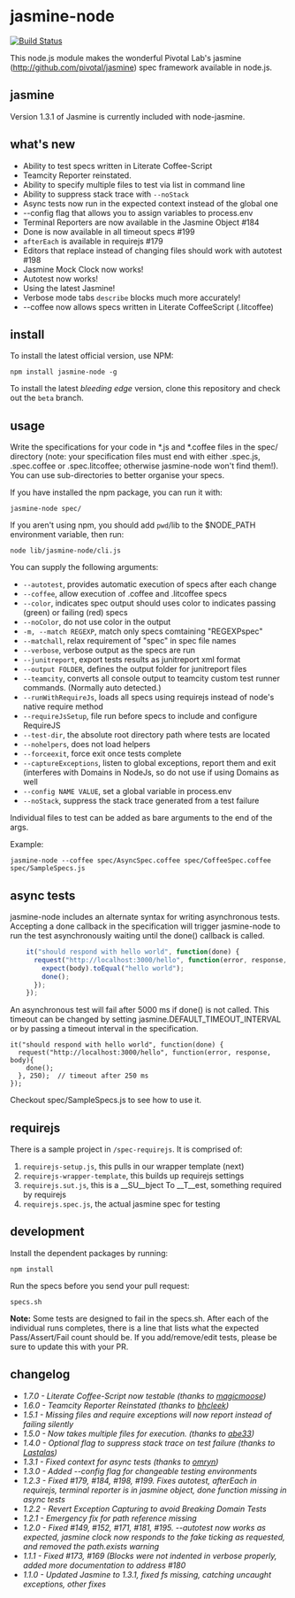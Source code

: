jasmine-node
======

[![Build Status](https://secure.travis-ci.org/spaghetticode/jasmine-node.png)](http://travis-ci.org/spaghetticode/jasmine-node)

This node.js module makes the wonderful Pivotal Lab's jasmine
(http://github.com/pivotal/jasmine) spec framework available in
node.js.

jasmine
-------

Version 1.3.1 of Jasmine is currently included with node-jasmine.

what's new
----------
*  Ability to test specs written in Literate Coffee-Script
*  Teamcity Reporter reinstated.
*  Ability to specify multiple files to test via list in command line
*  Ability to suppress stack trace with <code>--noStack</code>
*  Async tests now run in the expected context instead of the global one
*  --config flag that allows you to assign variables to process.env
*  Terminal Reporters are now available in the Jasmine Object #184
*  Done is now available in all timeout specs #199
*  <code>afterEach</code> is available in requirejs #179
*  Editors that replace instead of changing files should work with autotest #198
*  Jasmine Mock Clock now works!
*  Autotest now works!
*  Using the latest Jasmine!
*  Verbose mode tabs <code>describe</code> blocks much more accurately!
*  --coffee now allows specs written in Literate CoffeeScript (.litcoffee)

install
------

To install the latest official version, use NPM:

    npm install jasmine-node -g

To install the latest _bleeding edge_ version, clone this repository and check
out the `beta` branch.

usage
------

Write the specifications for your code in \*.js and \*.coffee files in the
spec/ directory (note: your specification files must end with either
.spec.js, .spec.coffee or .spec.litcoffee; otherwise jasmine-node won't find them!). You can use sub-directories to better organise your specs.

If you have installed the npm package, you can run it with:

    jasmine-node spec/

If you aren't using npm, you should add `pwd`/lib to the $NODE_PATH
environment variable, then run:

    node lib/jasmine-node/cli.js


You can supply the following arguments:

  * <code>--autotest</code>, provides automatic execution of specs after each change
  * <code>--coffee</code>, allow execution of .coffee and .litcoffee specs
  * <code>--color</code>, indicates spec output should uses color to
indicates passing (green) or failing (red) specs
  * <code>--noColor</code>, do not use color in the output
  * <code>-m, --match REGEXP</code>, match only specs comtaining "REGEXPspec"
  * <code>--matchall</code>, relax requirement of "spec" in spec file names
  * <code>--verbose</code>, verbose output as the specs are run
  * <code>--junitreport</code>, export tests results as junitreport xml format
  * <code>--output FOLDER</code>, defines the output folder for junitreport files
  * <code>--teamcity</code>, converts all console output to teamcity custom test runner commands. (Normally auto detected.)
  * <code>--runWithRequireJs</code>, loads all specs using requirejs instead of node's native require method
  * <code>--requireJsSetup</code>, file run before specs to include and configure RequireJS
  * <code>--test-dir</code>, the absolute root directory path where tests are located
  * <code>--nohelpers</code>, does not load helpers
  * <code>--forceexit</code>, force exit once tests complete
  * <code>--captureExceptions</code>, listen to global exceptions, report them and exit (interferes with Domains in NodeJs, so do not use if using Domains as well
  * <code>--config NAME VALUE</code>, set a global variable in process.env
  * <code>--noStack</code>, suppress the stack trace generated from a test failure

Individual files to test can be added as bare arguments to the end of the args.

Example:

`jasmine-node --coffee spec/AsyncSpec.coffee spec/CoffeeSpec.coffee spec/SampleSpecs.js`

async tests
-----------

jasmine-node includes an alternate syntax for writing asynchronous tests. Accepting
a done callback in the specification will trigger jasmine-node to run the test
asynchronously waiting until the done() callback is called.

```javascript
    it("should respond with hello world", function(done) {
      request("http://localhost:3000/hello", function(error, response, body){
        expect(body).toEqual("hello world");
        done();
      });
    });
```

An asynchronous test will fail after 5000 ms if done() is not called. This timeout
can be changed by setting jasmine.DEFAULT_TIMEOUT_INTERVAL or by passing a timeout
interval in the specification.

    it("should respond with hello world", function(done) {
      request("http://localhost:3000/hello", function(error, response, body){
        done();
      }, 250);  // timeout after 250 ms
    });

Checkout spec/SampleSpecs.js to see how to use it.

requirejs
---------

There is a sample project in `/spec-requirejs`. It is comprised of:

1.  `requirejs-setup.js`, this pulls in our wrapper template (next)
1.  `requirejs-wrapper-template`, this builds up requirejs settings
1.  `requirejs.sut.js`, this is a __SU__bject To __T__est, something required by requirejs
1.  `requirejs.spec.js`, the actual jasmine spec for testing

development
-----------

Install the dependent packages by running:

    npm install

Run the specs before you send your pull request:

    specs.sh

__Note:__ Some tests are designed to fail in the specs.sh. After each of the
individual runs completes, there is a line that lists what the expected
Pass/Assert/Fail count should be. If you add/remove/edit tests, please be sure
to update this with your PR.


changelog
---------

*  _1.7.0 - Literate Coffee-Script now testable (thanks to [magicmoose](https://github.com/magicmoose))_
*  _1.6.0 - Teamcity Reporter Reinstated (thanks to [bhcleek](https://github.com/bhcleek))_
*  _1.5.1 - Missing files and require exceptions will now report instead of failing silently_
*  _1.5.0 - Now takes multiple files for execution. (thanks to [abe33](https://github.com/abe33))_
*  _1.4.0 - Optional flag to suppress stack trace on test failure (thanks to [Lastalas](https://github.com/Lastalas))_
*  _1.3.1 - Fixed context for async tests (thanks to [omryn](https://github.com/omryn))_
*  _1.3.0 - Added --config flag for changeable testing environments_
*  _1.2.3 - Fixed #179, #184, #198, #199. Fixes autotest, afterEach in requirejs, terminal reporter is in jasmine object, done function missing in async tests_
*  _1.2.2 - Revert Exception Capturing to avoid Breaking Domain Tests_
*  _1.2.1 - Emergency fix for path reference missing_
*  _1.2.0 - Fixed #149, #152, #171, #181, #195. --autotest now works as expected, jasmine clock now responds to the fake ticking as requested, and removed the path.exists warning_
*  _1.1.1 - Fixed #173, #169 (Blocks were not indented in verbose properly, added more documentation to address #180_
*  _1.1.0 - Updated Jasmine to 1.3.1, fixed fs missing, catching uncaught exceptions, other fixes_
